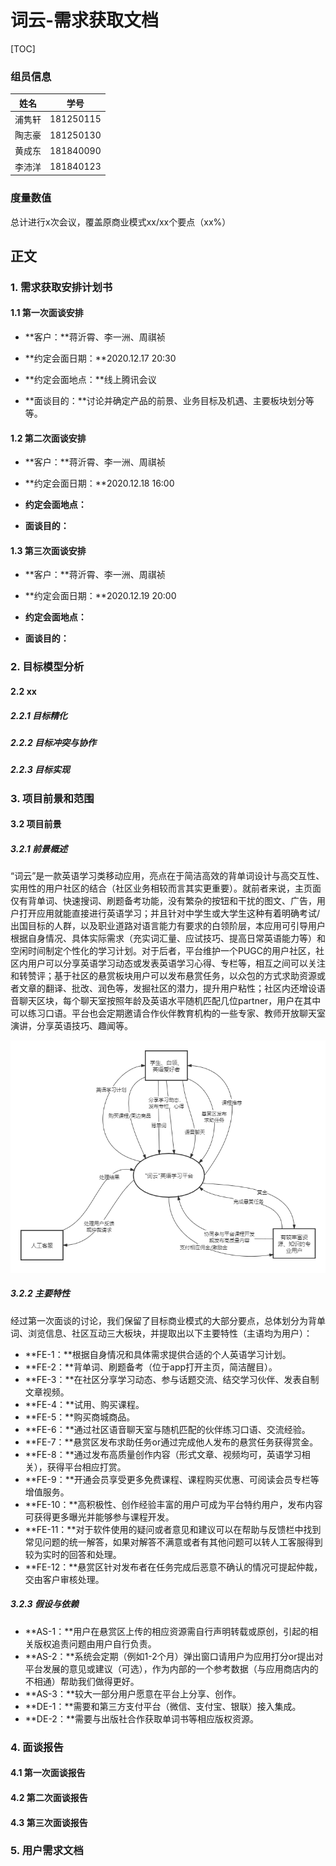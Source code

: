 # 词云-需求获取文档

[TOC]

### 组员信息

|  姓名  |   学号    |
| :----: | :-------: |
| 浦隽轩 | 181250115 |
| 陶志豪 | 181250130 |
| 黄成东 | 181840090 |
| 李沛洋 | 181840123 |

### 度量数值

总计进行x次会议，覆盖原商业模式xx/xx个要点（xx%）

## 正文

### 1. 需求获取安排计划书
#### 1.1 第一次面谈安排

- **客户：**蒋沂霄、李一洲、周祺祯

- **约定会面日期：**2020.12.17  20:30
- **约定会面地点：**线上腾讯会议
- **面谈目的：**讨论并确定产品的前景、业务目标及机遇、主要板块划分等等。

#### 1.2 第二次面谈安排

- **客户：**蒋沂霄、李一洲、周祺祯

- **约定会面日期：**2020.12.18  16:00
- **约定会面地点：**
- **面谈目的：**

#### 1.3 第三次面谈安排

- **客户：**蒋沂霄、李一洲、周祺祯

- **约定会面日期：**2020.12.19 20:00
- **约定会面地点：**
- **面谈目的：**

### 2. 目标模型分析

#### 2.2 xx

##### 2.2.1 目标精化

##### 2.2.2 目标冲突与协作

##### 2.2.3 目标实现

### 3. 项目前景和范围

#### 3.2 项目前景

##### 3.2.1 前景概述

“词云”是一款英语学习类移动应用，亮点在于简洁高效的背单词设计与高交互性、实用性的用户社区的结合（社区业务相较而言其实更重要）。就前者来说，主页面仅有背单词、快速搜词、刷题备考功能，没有繁杂的按钮和干扰的图文、广告，用户打开应用就能直接进行英语学习；并且针对中学生或大学生这种有着明确考试/出国目标的人群，以及职业道路对语言能力有要求的白领阶层，本应用可引导用户根据自身情况、具体实际需求（充实词汇量、应试技巧、提高日常英语能力等）和空闲时间制定个性化的学习计划。对于后者，平台维护一个PUGC的用户社区，社区内用户可以分享英语学习动态或发表英语学习心得、专栏等，相互之间可以关注和转赞评；基于社区的悬赏板块用户可以发布悬赏任务，以众包的方式求助资源或者文章的翻译、批改、润色等，发掘社区的潜力，提升用户粘性；社区内还增设语音聊天区块，每个聊天室按照年龄及英语水平随机匹配几位partner，用户在其中可以练习口语。平台也会定期邀请合作伙伴教育机构的一些专家、教师开放聊天室演讲，分享英语技巧、趣闻等。

![上下文图](img/上下文图.png)

##### 3.2.2 主要特性

经过第一次面谈的讨论，我们保留了目标商业模式的大部分要点，总体划分为背单词、浏览信息、社区互动三大板块，并提取出以下主要特性（主语均为用户）：

- **FE-1：**根据自身情况和具体需求提供合适的个人英语学习计划。
- **FE-2：**背单词、刷题备考（位于app打开主页，简洁醒目）。
- **FE-3：**在社区分享学习动态、参与话题交流、结交学习伙伴、发表自制文章视频。
- **FE-4：**试用、购买课程。
- **FE-5：**购买商城商品。
- **FE-6：**通过社区语音聊天室与随机匹配的伙伴练习口语、交流经验。
- **FE-7：**悬赏区发布求助任务or通过完成他人发布的悬赏任务获得赏金。
- **FE-8：**通过发布高质量创作内容（形式文章、视频均可，英语学习相关），获得平台相应打赏。
- **FE-9：**开通会员享受更多免费课程、课程购买优惠、可阅读会员专栏等增值服务。
- **FE-10：**高积极性、创作经验丰富的用户可成为平台特约用户，发布内容可获得更多曝光并能够参与课程开发。
- **FE-11：**对于软件使用的疑问或者意见和建议可以在帮助与反馈栏中找到常见问题的统一解答，如果对解答不满意或者有其他问题可以转人工客服得到较为实时的回答和处理。
- **FE-12：**悬赏区针对发布者在任务完成后恶意不确认的情况可提起仲裁，交由客户审核处理。

##### 3.2.3 假设与依赖

- **AS-1：**用户在悬赏区上传的相应资源需自行声明转载或原创，引起的相关版权追责问题由用户自行负责。
- **AS-2：**系统会定期（例如1-2个月）弹出窗口请用户为应用打分or提出对平台发展的意见或建议（可选），作为内部的一个参考数据（与应用商店内的不相通）帮助我们做得更好。
- **AS-3：**较大一部分用户愿意在平台上分享、创作。
- **DE-1：**需要和第三方支付平台（微信、支付宝、银联）接入集成。
- **DE-2：**需要与出版社合作获取单词书等相应版权资源。

### 4. 面谈报告

#### 4.1 第一次面谈报告

#### 4.2 第二次面谈报告

#### 4.3 第三次面谈报告

### 5. 用户需求文档
